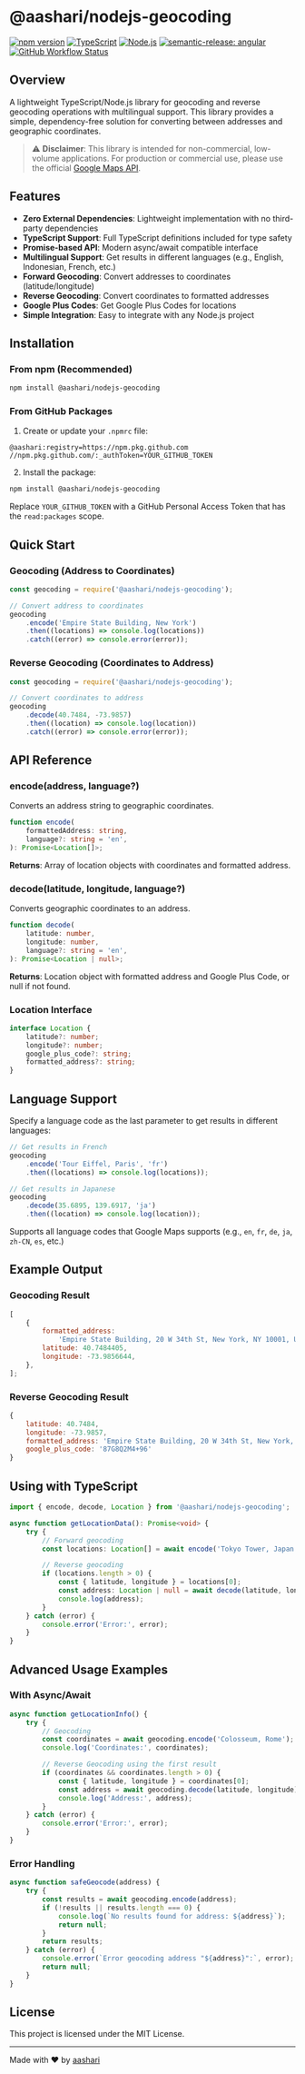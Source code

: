 # @aashari/nodejs-geocoding

[![npm version](https://img.shields.io/npm/v/@aashari/nodejs-geocoding.svg)](https://www.npmjs.com/package/@aashari/nodejs-geocoding)
[![TypeScript](https://img.shields.io/badge/TypeScript-5.8-blue.svg)](https://www.typescriptlang.org/)
[![Node.js](https://img.shields.io/badge/Node.js->=22.0.0-green.svg)](https://nodejs.org/)
[![semantic-release: angular](https://img.shields.io/badge/semantic--release-angular-e10079?logo=semantic-release)](https://github.com/semantic-release/semantic-release)
[![GitHub Workflow Status](https://img.shields.io/github/actions/workflow/status/aashari/nodejs-geocoding/ci-semantic-release.yml?label=build)](https://github.com/aashari/nodejs-geocoding/actions/workflows/ci-semantic-release.yml)

## Overview

A lightweight TypeScript/Node.js library for geocoding and reverse geocoding operations with multilingual support. This library provides a simple, dependency-free solution for converting between addresses and geographic coordinates.

> ⚠️ **Disclaimer**: This library is intended for non-commercial, low-volume applications. For production or commercial use, please use the official [Google Maps API](https://developers.google.com/maps/documentation/geocoding/overview).

## Features

- **Zero External Dependencies**: Lightweight implementation with no third-party dependencies
- **TypeScript Support**: Full TypeScript definitions included for type safety
- **Promise-based API**: Modern async/await compatible interface
- **Multilingual Support**: Get results in different languages (e.g., English, Indonesian, French, etc.)
- **Forward Geocoding**: Convert addresses to coordinates (latitude/longitude)
- **Reverse Geocoding**: Convert coordinates to formatted addresses
- **Google Plus Codes**: Get Google Plus Codes for locations
- **Simple Integration**: Easy to integrate with any Node.js project

## Installation

### From npm (Recommended)

```bash
npm install @aashari/nodejs-geocoding
```

### From GitHub Packages

1. Create or update your `.npmrc` file:

```
@aashari:registry=https://npm.pkg.github.com
//npm.pkg.github.com/:_authToken=YOUR_GITHUB_TOKEN
```

2. Install the package:

```bash
npm install @aashari/nodejs-geocoding
```

Replace `YOUR_GITHUB_TOKEN` with a GitHub Personal Access Token that has the `read:packages` scope.

## Quick Start

### Geocoding (Address to Coordinates)

```javascript
const geocoding = require('@aashari/nodejs-geocoding');

// Convert address to coordinates
geocoding
	.encode('Empire State Building, New York')
	.then((locations) => console.log(locations))
	.catch((error) => console.error(error));
```

### Reverse Geocoding (Coordinates to Address)

```javascript
const geocoding = require('@aashari/nodejs-geocoding');

// Convert coordinates to address
geocoding
	.decode(40.7484, -73.9857)
	.then((location) => console.log(location))
	.catch((error) => console.error(error));
```

## API Reference

### encode(address, language?)

Converts an address string to geographic coordinates.

```typescript
function encode(
	formattedAddress: string,
	language?: string = 'en',
): Promise<Location[]>;
```

**Returns**: Array of location objects with coordinates and formatted address.

### decode(latitude, longitude, language?)

Converts geographic coordinates to an address.

```typescript
function decode(
	latitude: number,
	longitude: number,
	language?: string = 'en',
): Promise<Location | null>;
```

**Returns**: Location object with formatted address and Google Plus Code, or null if not found.

### Location Interface

```typescript
interface Location {
	latitude?: number;
	longitude?: number;
	google_plus_code?: string;
	formatted_address?: string;
}
```

## Language Support

Specify a language code as the last parameter to get results in different languages:

```javascript
// Get results in French
geocoding
	.encode('Tour Eiffel, Paris', 'fr')
	.then((locations) => console.log(locations));

// Get results in Japanese
geocoding
	.decode(35.6895, 139.6917, 'ja')
	.then((location) => console.log(location));
```

Supports all language codes that Google Maps supports (e.g., `en`, `fr`, `de`, `ja`, `zh-CN`, `es`, etc.)

## Example Output

### Geocoding Result

```javascript
[
	{
		formatted_address:
			'Empire State Building, 20 W 34th St, New York, NY 10001, United States',
		latitude: 40.7484405,
		longitude: -73.9856644,
	},
];
```

### Reverse Geocoding Result

```javascript
{
	latitude: 40.7484,
	longitude: -73.9857,
	formatted_address: 'Empire State Building, 20 W 34th St, New York, NY 10001, United States',
	google_plus_code: '87G8Q2M4+96'
}
```

## Using with TypeScript

```typescript
import { encode, decode, Location } from '@aashari/nodejs-geocoding';

async function getLocationData(): Promise<void> {
	try {
		// Forward geocoding
		const locations: Location[] = await encode('Tokyo Tower, Japan');

		// Reverse geocoding
		if (locations.length > 0) {
			const { latitude, longitude } = locations[0];
			const address: Location | null = await decode(latitude, longitude);
			console.log(address);
		}
	} catch (error) {
		console.error('Error:', error);
	}
}
```

## Advanced Usage Examples

### With Async/Await

```javascript
async function getLocationInfo() {
	try {
		// Geocoding
		const coordinates = await geocoding.encode('Colosseum, Rome');
		console.log('Coordinates:', coordinates);

		// Reverse Geocoding using the first result
		if (coordinates && coordinates.length > 0) {
			const { latitude, longitude } = coordinates[0];
			const address = await geocoding.decode(latitude, longitude);
			console.log('Address:', address);
		}
	} catch (error) {
		console.error('Error:', error);
	}
}
```

### Error Handling

```javascript
async function safeGeocode(address) {
	try {
		const results = await geocoding.encode(address);
		if (!results || results.length === 0) {
			console.log(`No results found for address: ${address}`);
			return null;
		}
		return results;
	} catch (error) {
		console.error(`Error geocoding address "${address}":`, error);
		return null;
	}
}
```

## License

This project is licensed under the MIT License.

---

Made with ❤️ by [aashari](https://github.com/aashari)
